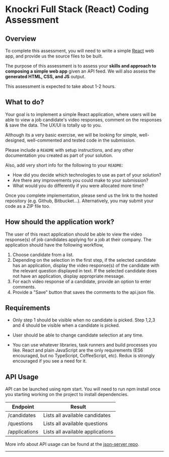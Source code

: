 # Knockri Full Stack (React) Coding Assessment

## Overview

To complete this assessment, you will need to write a simple [React](https://facebook.github.io/react/) web app, and provide us the source files to be built.

The purpose of this assessment is to assess your **skills and approach to composing a simple web app** given an API feed.  We will also assess the **generated HTML, CSS, and JS** output.

This assessment is expected to take about 1-2 hours.

## What to do?

Your goal is to implement a simple React application, where users will be able to view a job candidate's video responses, comment on the responses & save the data. The UX/UI is totally up to you.

Although its a very basic exercise, we will be looking for simple, well-designed, well-commented and tested code in the submission.

Please include a `README` with setup instructions, and any other documentation you created as part of your solution.

Also, add very short info for the following to your `README`:

* How did you decide which technologies to use as part of your solution?
* Are there any improvements you could make to your submission?
* What would you do differently if you were allocated more time?

Once you complete implementation, please send us the link to the hosted repository (e.g. Github, Bitbucket...). Alternatively, you may submit your code as a ZIP file too.

## How should the application work?

The user of this react application should be able to view the video response(s) of job candidates applying for a job at their company. The application should have the following workflow,

1. Choose candidate from a list.
2. Depending on the selection in the first step, if the selected candidate has an application, display the video response(s) of the candidate with the relevant question displayed in text. If the selected candidate does not have an application, display appropriate message.
3. For each video response of a candidate, provide an option to enter comments.
4. Provide a "Save" button that saves the comments to the api.json file.

## Requirements

* Only step 1 should be visible when no candidate is picked. Step 1,2,3 and 4 should be visible when a candidate is picked.

* User should be able to change candidate selection at any time.

* You can use whatever libraries, task runners and build processes you like. React and plain JavaScript are the only requirements (ES6 encouraged, but no TypeScript, CoffeeScript, etc). Redux is strongly encouraged if you see a need for it.

## API Usage

API can be launched using npm start. You will need to run npm install once you starting working on the project to install dependencies.

| Endpoint                     | Result                                              |
|------------------------------|-----------------------------------------------------|
| /candidates                  | Lists all available candidates                      |
| /questions                   | Lists all available questions                       |
| /applications                | Lists all available applications                    |

More info about API usage can be found at the [json-server repo](https://github.com/typicode/json-server).

---

